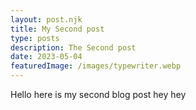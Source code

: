 ```yaml
---
layout: post.njk
title: My Second post
type: posts
description: The Second post
date: 2023-05-04
featuredImage: /images/typewriter.webp
---
```


Hello here is my second blog post hey hey
